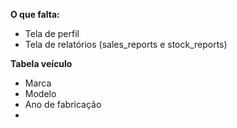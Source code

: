 **O que falta:**
- Tela de perfil
- Tela de relatórios (sales_reports e stock_reports)

**Tabela veículo**
- Marca
- Modelo
- Ano de fabricação
- 